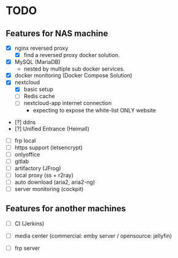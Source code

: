 TODO
=============================

Features for NAS machine
-----------------------------
- [x] nginx reversed proxy
  + [x] find a reversed proxy docker solution.
- [x] MySQL (MariaDB)
  + nested by multiple sub docker services.
- [x] docker monitoring (Docker Compose Solution)
- [x] nextcloud
  + [x] basic setup
  + [ ] Redis cache
  + [ ] nextcloud-app internet connection
    * expecting to expose the white-list ONLY website
- [?] ddns
- [?] Unified Entrance (Heimall)
- [ ] frp local
- [ ] https support (letsencrypt)
- [ ] onlyoffice
- [ ] gitlab
- [ ] artifactory (JFrog)
- [ ] local proxy (ss + r2ray)
- [ ] auto download (aria2, aria2-ng)
- [ ] server monitoring (cockpit)

Features for another machines
-----------------------------
- [ ] CI (Jerkins)
- [ ] media center (commercial: emby server / opensource: jellyfin)
- [ ] frp server

